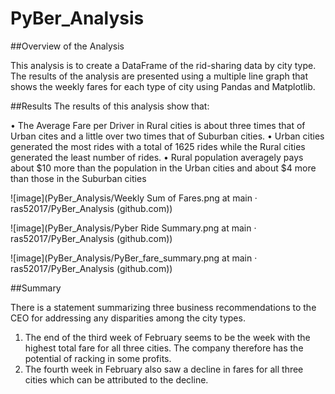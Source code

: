 # PyBer_Analysis
##Overview of the Analysis

This analysis is to create a DataFrame of the rid-sharing data by city type. The results of the analysis are presented using a multiple line graph that shows the weekly fares for each type of city using Pandas and Matplotlib. 

##Results
The results of this analysis show that:

•	The Average Fare per Driver in Rural cities is about three times that of Urban cites and a little over two times that of Suburban cities.
•	Urban cities generated the most rides with a total of 1625 rides while the Rural cities generated the least number of rides.
•	Rural population averagely pays about $10 more than the population in the Urban cities and about $4 more than those in the Suburban cities

![image](PyBer_Analysis/Weekly Sum of Fares.png at main · ras52017/PyBer_Analysis (github.com))

![image](PyBer_Analysis/Pyber Ride Summary.png at main · ras52017/PyBer_Analysis (github.com))

![image](PyBer_Analysis/PyBer_fare_summary.png at main · ras52017/PyBer_Analysis (github.com))



##Summary

There is a statement summarizing three business recommendations to the CEO for addressing any disparities among the city types.

1.	The end of the third week of February seems to be the week with the highest total fare for all three cities. The company therefore has the potential of   racking in some profits.
2.	The fourth week in February also saw a decline in fares for all three cities which can be attributed to the decline.
